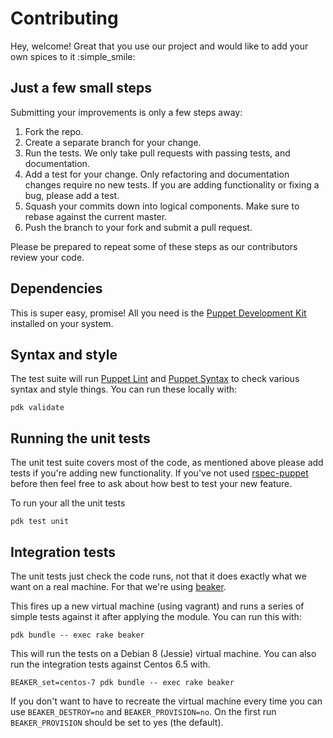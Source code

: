# Contributing

Hey, welcome! Great that you use our project and would like to add your own
spices to it :simple_smile:

## Just a few small steps

Submitting your improvements is only a few steps away:

1. Fork the repo.
2. Create a separate branch for your change.
3. Run the tests. We only take pull requests with passing tests, and
   documentation.
4. Add a test for your change. Only refactoring and documentation
   changes require no new tests. If you are adding functionality
   or fixing a bug, please add a test.
5. Squash your commits down into logical components. Make sure to rebase
   against the current master.
6. Push the branch to your fork and submit a pull request.

Please be prepared to repeat some of these steps as our contributors review
your code.

## Dependencies

This is super easy, promise! All you need is the [Puppet Development Kit][pdk]
installed on your system.

## Syntax and style

The test suite will run [Puppet Lint][puppet-lint] and [Puppet Syntax][puppet-syntax]
to check various syntax and style things. You can run these locally with:

```console
pdk validate
```

## Running the unit tests

The unit test suite covers most of the code, as mentioned above please add tests
if you're adding new functionality. If you've not used [rspec-puppet][rspec-puppet]
before then feel free to ask about how best to test your new feature.

To run your all the unit tests

```console
pdk test unit
```

## Integration tests

The unit tests just check the code runs, not that it does exactly what
we want on a real machine. For that we're using [beaker][beaker].

This fires up a new virtual machine (using vagrant) and runs a series of
simple tests against it after applying the module. You can run this
with:

```console
pdk bundle -- exec rake beaker
```

This will run the tests on a Debian 8 (Jessie) virtual machine. You can also
run the integration tests against Centos 6.5 with.

```console
BEAKER_set=centos-7 pdk bundle -- exec rake beaker
```

If you don't want to have to recreate the virtual machine every time you can use
`BEAKER_DESTROY=no` and `BEAKER_PROVISION=no`. On the first run `BEAKER_PROVISION`
should be set to yes (the default).

[pdk]: https://puppet.com/download-puppet-development-kit
[puppet-support-matrix]: http://docs.puppetlabs.com/guides/platforms.html#ruby-versions
[puppet-lint]: http://puppet-lint.com/
[puppet-syntax]: https://github.com/gds-operations/puppet-syntax
[rspec-puppet]: http://rspec-puppet.com/
[beaker]: https://github.com/puppetlabs/beaker
